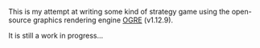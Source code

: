 This is my attempt at writing some kind of strategy game 
using the open-source graphics rendering engine [OGRE](https://www.ogre3d.org/) (v1.12.9).

It is still a work in progress...
